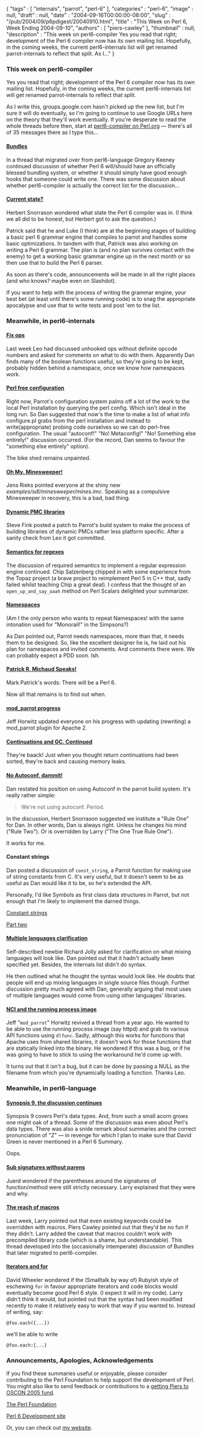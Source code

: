 {
   "tags" : [
      "internals",
      "parrot",
      "perl-6"
   ],
   "categories" : "perl-6",
   "image" : null,
   "draft" : null,
   "date" : "2004-09-16T00:00:00-08:00",
   "slug" : "/pub/2004/09/p6pdigest/20040910.html",
   "title" : "This Week on Perl 6, Week Ending 2004-09-10",
   "authors" : [
      "piers-cawley"
   ],
   "thumbnail" : null,
   "description" : "This week on perl6-compiler Yes you read that right; development of the Perl 6 compiler now has its own mailing list. Hopefully, in the coming weeks, the current perl6-internals list will get renamed parrot-internals to reflect that split. As I..."
}





### This week on perl6-compiler

Yes you read that right; development of the Perl 6 compiler now has its
own mailing list. Hopefully, in the coming weeks, the current
perl6-internals list will get renamed parrot-internals to reflect that
split.

As I write this, groups.google.com hasn't picked up the new list, but
I'm sure it will do eventually, so I'm going to continue to use Google
URLs here on the theory that they'll work eventually. If you're
desperate to read the whole threads before then, start at
[perl6-compiler on
Perl.org](http://www.nntp.perl.org/group/perl.perl6.compiler/) — there's
all of 35 messages there as I type this...

#### [Bundles](http://groups.google.com/groups?threadm=413E2AB4.2070107@lmco.com)

In a thread that migrated over from perl6-language Gregory Keeney
continued discussion of whether Perl 6 will/should have an officially
blessed bundling system, or whether it should simply have good enough
hooks that someone could write one. There was some discussion about
whether perl6-compiler is actually the correct list for the
discussion...

#### [Current state?](http://groups.google.com/groups?threadm=c1b5821504090803483f528a3d@mail.gmail.com)

Herbert Snorrason wondered what state the Perl 6 compiler was in. (I
think we all did to be honest, but Herbert got to ask the question.)

Patrick said that he and Luke (I think) are at the beginning stages of
building a basic perl 6 grammar engine that compiles to parrot and
handles some basic optimizations. In tandem with that, Patrick was also
working on writing a Perl 6 grammar. The plan is (and no plan survives
contact with the enemy) to get a working basic grammar engine up in the
next month or so then use that to build the Perl 6 parser.

As soon as there's code, announcements will be made in all the right
places (and who knows? maybe even on Slashdot).

If you want to help with the process of writing the grammar engine, your
best bet (at least until there's some running code) is to snag the
appropriate apocalypse and use that to write tests and post 'em to the
list.

### Meanwhile, in perl6-internals

#### [Fix ops](http://groups.google.com/groups?threadm=4137507F.5010606@toetsch.at)

Last week Leo had discussed unhooked ops without definite opcode numbers
and asked for comments on what to do with them. Apparently Dan finds
many of the boolean functions useful, so they're going to be kept,
probably hidden behind a namespace, once we know how namespaces work.

#### [Perl free configuration](http://groups.google.com/groups?threadm=a06110402bd6243597a07@%5B10.0.1.2%5D)

Right now, Parrot's configuration system palms off a lot of the work to
the local Perl installation by querying the perl config. Which isn't
ideal in the long run. So Dan suggested that now's the time to make a
list of what info configure.pl grabs from the perl installation and
instead to write(appropriate) probing code ourselves so we can do
perl-free configuration. The usual "autoconf!" "No! Metaconfig!" "No!
Something else entirely!" discussion occurred. (For the record, Dan
seems to favour the "something else entirely" option).

The bike shed remains unpainted.

#### [Oh My. Minesweeper!](http://groups.google.com/groups?threadm=200409061855.51395.parrot@jensbeimsurfen.de)

Jens Rieks pointed everyone at the shiny new
*examples/sdl/minesweeper/mines.imc*. Speaking as a compulsive
Minesweeper in recovery, this is a bad, bad thing.

#### [Dynamic PMC libraries](http://groups.google.com/groups?threadm=20040907034002.GA22076@kevin.fink.com)

Steve Fink posted a patch to Parrot's build system to make the process
of building libraries of dynamic PMCs rather less platform specific.
After a sanity check from Leo it got committed.

#### [Semantics for regexes](http://groups.google.com/groups?threadm=20040907025916.GA13372@perlsupport.com)

The discussion of required semantics to implement a regular expression
engine continued. Chip Salzenberg chipped in with some experience from
the Topaz project (a brave project to reimplement Perl 5 in C++ that,
sadly failed whilst teaching Chip a great deal). I confess that the
thought of an `open_up_and_say_aaah` method on Perl Scalars delighted
your summarizer.

#### [Namespaces](http://groups.google.com/groups?threadm=a06110405bd636771e587@%5B10.0.1.2%5D)

(Am I the only person who wants to repeat Namespaces! with the same
intonation used for "Monorail!" in the Simpsons?)

As Dan pointed out, Parrot needs namespaces, more than that, it needs
them to be designed. So, like the excellent designer he is, he laid out
his plan for namespaces and invited comments. And comments there were.
We can probably expect a PDD soon. Ish.

#### [Patrick R. Michaud Speaks!](http://groups.google.com/groups?threadm=20040907171607.GD23808@contra.vosn.net)

Mark Patrick's words: There will be a Perl 6.

Now all that remains is to find out when.

#### [mod\_parrot progress](http://groups.google.com/groups?threadm=Pine.LNX.4.44.0409071154400.6586-100000@booger.sixgeeks.org)

Jeff Horwitz updated everyone on his progress with updating (rewriting)
a mod\_parrot plugin for Apache 2.

#### [Continuations and GC. Continued](http://groups.google.com/groups?threadm=200409072222.23542.parrot@jensbeimsurfen.de)

They're baack! Just when you thought return continuations had been
sorted, they're back and causing memory leaks.

#### [No Autoconf, dammit!](http://groups.google.com/groups?threadm=a06110414bd63e3cc0af3@%5B10.0.1.2%5D)

Dan restated his position on using Autoconf in the parrot build system.
It's really rather simple:

> We're not using autoconf. Period.

In the discussion, Herbert Snorrason suggested we institute a "Rule One"
for Dan. In other words, Dan is always right. Unless he changes his mind
("Rule Two"). Or is overridden by Larry ("The One True Rule One").

It works for me.

#### Constant strings

Dan posted a discussion of `const_string`, a Parrot function for making
use of string constants from C. It's very useful, but it doesn't seem to
be as useful as Dan would like it to be, so he's extended the API.

Personally, I'd like Symbols as first class data structures in Parrot,
but not enough that I'm likely to implement the darned things.

[Constant
strings](http://groups.google.com/groups?threadm=a06110416bd63ed1036ea@%5B10.0.1.2%5D)

[Part
two](http://groups.google.com/groups?threadm=a06110420bd64c13aad60@%5B10.0.1.2%5D)

#### [Multiple languages clarification](http://groups.google.com/groups?threadm=CAC60D5C-01E2-11D9-8EAB-003065AE00B6@mac.com)

Self-described newbie Richard Jolly asked for clarification on what
mixing languages will look like. Dan pointed out that it hadn't actually
been specified yet. Besides, the internals list didn't do syntax.

He then outlined what he thought the syntax would look like. He doubts
that people will end up mixing languages in single source files though.
Further discussion pretty much agreed with Dan, generally arguing that
most uses of multiple languages would come from using other languages'
libraries.

#### [NCI and the running process image](http://groups.google.com/groups?threadm=Pine.LNX.4.44.0409091048070.30590-100000@booger.sixgeeks.org)

Jeff "`mod_parrot`" Horwitz revived a thread from a year ago. He wanted
to be able to use the running process image (say httpd) and grab its
various API functions using `dlfunc`. Sadly, although this works for
functions that Apache uses from shared libraries, it doesn't work for
those functions that are statically linked into the binary. He wondered
if this was a bug, or if he was going to have to stick to using the
workaround he'd come up with.

It turns out that it isn't a bug, but it can be done by passing a NULL
as the filename from which you're dynamically loading a function. Thanks
Leo.

### Meanwhile, in perl6-language

#### [Synopsis 9, the discussion continues](http://groups.google.com/groups?threadm=20040902234740.GA29156@wall.org)

Synopsis 9 covers Perl's data types. And, from such a small acorn grows
one might oak of a thread. Some of the discussion was even about Perl's
data types. There was also a snide remark about summaries and the
correct pronunciation of "Z" — in revenge for which I plan to make sure
that David Green is never mentioned in a Perl 6 Summary.

Oops.

#### [Sub signatures without parens](http://groups.google.com/groups?threadm=20040904133421.GN759@c4.convolution.nl)

Juerd wondered if the parentheses around the signatures of
function/method were still strictly necessary. Larry explained that they
were and why.

#### [The reach of macros](http://groups.google.com/groups?threadm=m21xhhkfn3.fsf@obelisk.bofh.org.uk)

Last week, Larry pointed out that even existing keywords could be
overridden with macros. Piers Cawley pointed out that they'd be no fun
if they didn't. Larry added the caveat that macros couldn't work with
precompiled library code (which is a shame, but understandable). This
thread developed into the (occasionally intemperate) discussion of
Bundles that later migrated to perl6-compiler.

#### [Iterators and for](http://groups.google.com/groups?threadm=2921F1D6-027D-11D9-93DC-000A95B9602E@kineticode.com)

David Wheeler wondered if the (Smalltalk by way of) Rubyish style of
eschewing `for` in favour appropriate iterators and code blocks would
eventually become good Perl 6 style. (I expect it will in my code).
Larry didn't think it would, but pointed out that the syntax had been
modified recently to make it relatively easy to work that way if you
wanted to. Instead of writing, say:

    @foo.each({...})

we'll be able to write

    @foo.each:{...}

### Announcements, Apologies, Acknowledgements

If you find these summaries useful or enjoyable, please consider
contributing to the Perl Foundation to help support the development of
Perl. You might also like to send feedback or contributions to a
[getting Piers to OSCON 2005 fund](mailto:pdcawley@bofh.org.uk).

[The Perl Foundation](http://donate.perl-foundation.org/)

[Perl 6 Development site](http://dev.perl.org/perl6/)

Or, you can check out [my website](http://www.bofh.org.uk/).


